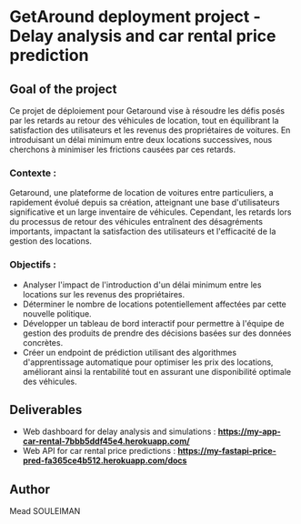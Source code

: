 # GetAround deployment project - Delay analysis and car rental price prediction


## Goal of the project

Ce projet de déploiement pour Getaround vise à résoudre les défis posés par les retards au retour des véhicules de location, tout en équilibrant la satisfaction des utilisateurs et les revenus des propriétaires de voitures. En introduisant un délai minimum entre deux locations successives, nous cherchons à minimiser les frictions causées par ces retards.

### Contexte :
Getaround, une plateforme de location de voitures entre particuliers, a rapidement évolué depuis sa création, atteignant une base d'utilisateurs significative et un large inventaire de véhicules. Cependant, les retards lors du processus de retour des véhicules entraînent des désagréments importants, impactant la satisfaction des utilisateurs et l'efficacité de la gestion des locations.

### Objectifs :

- Analyser l'impact de l'introduction d'un délai minimum entre les locations sur les revenus des propriétaires.
- Déterminer le nombre de locations potentiellement affectées par cette nouvelle politique.
- Développer un tableau de bord interactif pour permettre à l'équipe de gestion des produits de prendre des décisions basées sur des données concrètes.
- Créer un endpoint de prédiction utilisant des algorithmes d'apprentissage automatique pour optimiser les prix des locations, améliorant ainsi la rentabilité tout en assurant une disponibilité optimale des véhicules.


## Deliverables

- Web dashboard for delay analysis and simulations : **https://my-app-car-rental-7bbb5ddf45e4.herokuapp.com/**
- Web API for car rental price predictions : **https://my-fastapi-price-pred-fa365ce4b512.herokuapp.com/docs**

## Author

Mead SOULEIMAN 
